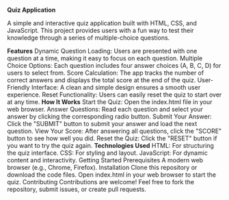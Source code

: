 **Quiz Application**

A simple and interactive quiz application built with HTML, CSS, and JavaScript. This project provides users with a fun way to test their knowledge through a series of multiple-choice questions.

**Features**
Dynamic Question Loading: Users are presented with one question at a time, making it easy to focus on each question.
Multiple Choice Options: Each question includes four answer choices (A, B, C, D) for users to select from.
Score Calculation: The app tracks the number of correct answers and displays the total score at the end of the quiz.
User-Friendly Interface: A clean and simple design ensures a smooth user experience.
Reset Functionality: Users can easily reset the quiz to start over at any time.
**How It Works**
Start the Quiz: Open the index.html file in your web browser.
Answer Questions: Read each question and select your answer by clicking the corresponding radio button.
Submit Your Answer: Click the "SUBMIT" button to submit your answer and load the next question.
View Your Score: After answering all questions, click the "SCORE" button to see how well you did.
Reset the Quiz: Click the "RESET" button if you want to try the quiz again.
**Technologies Used**
HTML: For structuring the quiz interface.
CSS: For styling and layout.
JavaScript: For dynamic content and interactivity.
Getting Started
Prerequisites
A modern web browser (e.g., Chrome, Firefox).
Installation
Clone this repository or download the code files.
Open index.html in your web browser to start the quiz.
Contributing
Contributions are welcome! Feel free to fork the repository, submit issues, or create pull requests.
